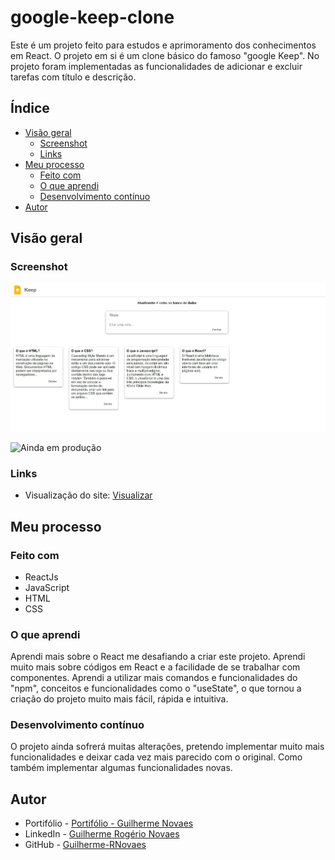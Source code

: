 # google-keep-clone

Este é um projeto feito para estudos e aprimoramento dos conhecimentos em React.
O projeto em si é um clone básico do famoso "google Keep". No projeto foram implementadas as funcionalidades de adicionar e excluir tarefas com título e descrição.

## Índice

- [Visão geral](#visão-geral)
  - [Screenshot](#screenshot)
  - [Links](#links)
- [Meu processo](#meu-processo)
  - [Feito com](#feito-com)
  - [O que aprendi](#o-que-aprendi)
  - [Desenvolvimento contínuo](#Desenvolvimento-contínuo)
- [Autor](#autor)


## Visão geral

### Screenshot

![](./design/desktop-design.jpeg)

![Ainda em produção](./design/mobile-design.jpeg)

### Links

- Visualização do site: [Visualizar](https://google-keep-clone-blond.vercel.app/)

## Meu processo

### Feito com

- ReactJs
- JavaScript
- HTML
- CSS

### O que aprendi

Aprendi mais sobre o React me desafiando a criar este projeto. Aprendi muito mais sobre códigos em React e a facilidade de se trabalhar com componentes. Aprendi a utilizar mais comandos e funcionalidades do "npm", conceitos e funcionalidades como o "useState", o que tornou a criação do projeto muito mais fácil, rápida e intuitiva.

###  Desenvolvimento contínuo

O projeto ainda sofrerá muitas alterações, pretendo implementar muito mais funcionalidades e deixar cada vez mais parecido com o original. Como também implementar algumas funcionalidades novas.

## Autor

- Portifólio - [Portifólio - Guilherme Novaes](https://guilherme-novaes-portifolio.vercel.app/)
- LinkedIn - [Guilherme Rogério Novaes](https://www.linkedin.com/in/guilherme-r-novaes/)
- GitHub - [Guilherme-RNovaes](https://github.com/Guilherme-RNovaes)